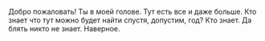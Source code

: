 Добро пожаловать! Ты в моей голове. Тут есть все и даже больше. Кто знает что тут можно будет найти спустя, допустим, год? Кто знает. 
Да блять никто не знает. Наверное.